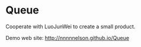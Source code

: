 Queue
=====

Cooperate with LuoJunWei to create a small product.

Demo web site:
http://nnnnnelson.github.io/Queue
